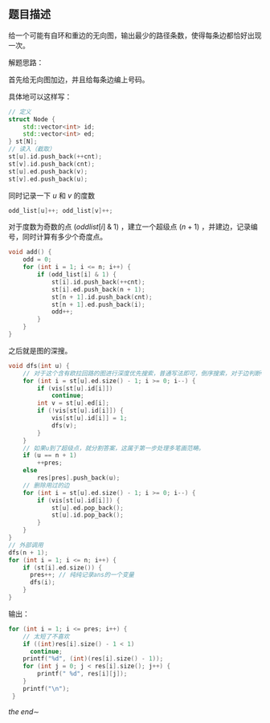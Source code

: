## 题目描述

给一个可能有自环和重边的无向图，输出最少的路径条数，使得每条边都恰好出现一次。



解题思路：

首先给无向图加边，并且给每条边编上号码。

具体地可以这样写：

```c++
// 定义
struct Node {
    std::vector<int> id;
    std::vector<int> ed;
} st[N];
// 读入（截取）
st[u].id.push_back(++cnt);
st[v].id.push_back(cnt);
st[u].ed.push_back(v);
st[v].ed.push_back(u);
```

同时记录一下 $u$ 和 $v$ 的度数

```c++
odd_list[u]++; odd_list[v]++;
```

对于度数为奇数的点 $(oddlist[i]\;\&\;1)$ ，建立一个超级点 $(n+1)$ ，并建边，记录编号，同时计算有多少个奇度点。

```c++
void add() {
    odd = 0;
    for (int i = 1; i <= n; i++) {
        if (odd_list[i] & 1) {
            st[i].id.push_back(++cnt);
            st[i].ed.push_back(n + 1);
            st[n + 1].id.push_back(cnt);
            st[n + 1].ed.push_back(i);
            odd++;
        }
    }
}
```

之后就是图的深搜。

```c++
void dfs(int u) {
  	// 对于这个含有欧拉回路的图进行深度优先搜索，普通写法即可，倒序搜索，对于边判断vis
    for (int i = st[u].ed.size() - 1; i >= 0; i--) {
        if (vis[st[u].id[i]])
            continue;
        int v = st[u].ed[i];
        if (!vis[st[u].id[i]]) {
            vis[st[u].id[i]] = 1;
            dfs(v);
        }
    }
  	// 如果u到了超级点，就分割答案，这属于第一步处理多笔画范畴。
    if (u == n + 1)
        ++pres;
    else
        res[pres].push_back(u);
  	// 删除用过的边
    for (int i = st[u].ed.size() - 1; i >= 0; i--) {
        if (vis[st[u].id[i]]) {
            st[u].ed.pop_back();
            st[u].id.pop_back();
        }
    }
}
// 外部调用
dfs(n + 1);
for (int i = 1; i <= n; i++) {
    if (st[i].ed.size()) {
      pres++; // 纯纯记录ans的一个变量
      dfs(i);
    }
}
```

输出：

```c++
for (int i = 1; i <= pres; i++) {
  	// 太短了不喜欢
    if ((int)res[i].size() - 1 < 1)
      continue;
    printf("%d", (int)(res[i].size() - 1));
    for (int j = 0; j < res[i].size(); j++) {
      	printf(" %d", res[i][j]);
    }
    printf("\n");
 }
```

$the\;end\sim$

